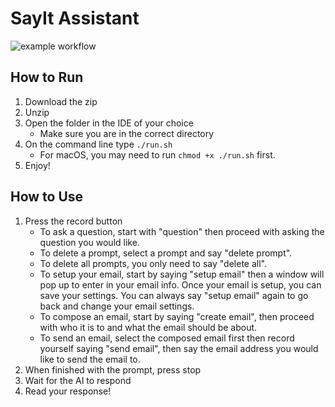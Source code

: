 # SayIt Assistant

![example workflow](https://github.com/ucsd-cse110-sp23/cse-110-project-team-2/actions/workflows/run-tests.yml/badge.svg)

## How to Run
1. Download the zip
2. Unzip
3. Open the folder in the IDE of your choice
    - Make sure you are in the correct directory
4. On the command line type `./run.sh`
    - For macOS, you may need to run `chmod +x ./run.sh` first.
6. Enjoy!

## How to Use
1. Press the record button
    - To ask a question, start with "question" then proceed with asking the question you would like.
    - To delete a prompt, select a prompt and say "delete prompt".
    - To delete all prompts, you only need to say "delete all".
    - To setup your email, start by saying "setup email" then a window will pop up to enter in your email info. Once your email is setup, you         can save your settings. You can always say "setup email" again to go back and change your email settings.
    - To compose an email, start by saying "create email", then proceed with who it is to and what the email should be about.
    - To send an email, select the composed email first then record yourself saying "send email", then say the email address you would like to         send the email to.
2. When finished with the prompt, press stop
3. Wait for the AI to respond
4. Read your response!
